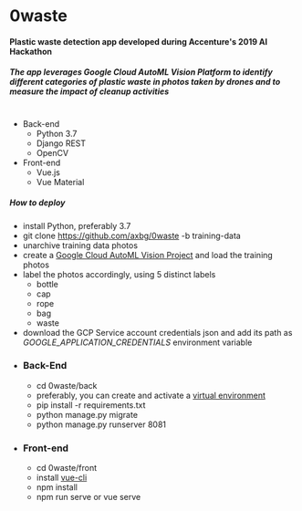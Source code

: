 # 0waste 
#### Plastic waste detection app developed during Accenture's 2019 AI Hackathon
##### The app leverages Google Cloud AutoML Vision Platform to identify different categories of plastic waste in photos taken by drones and to measure the impact of cleanup activities
#
* Back-end
    * Python 3.7
    * Django REST
    * OpenCV
* Front-end
    * Vue.js
    * Vue Material
##### How to deploy
* install Python, preferably 3.7
* git clone https://github.com/axbg/0waste -b training-data
* unarchive training data photos
* create a [Google Cloud AutoML Vision Project](https://cloud.google.com/vision/automl/docs/quickstart) and load the training photos
* label the photos accordingly, using 5 distinct labels
    * bottle
    * cap
    * rope
    * bag
    * waste
* download the GCP Service account credentials json and add its path as *GOOGLE_APPLICATION_CREDENTIALS* environment variable
* ### Back-End
    * cd 0waste/back
    * preferably, you can create and activate a [virtual environment](https://docs.python.org/3/library/venv.html)
    * pip install -r requirements.txt
    * python manage.py migrate
    * python manage.py runserver 8081
* ### Front-end
    * cd 0waste/front 
    * install [vue-cli](https://www.npmjs.com/package/@vue/cli)
    * npm install 
    * npm run serve or vue serve
